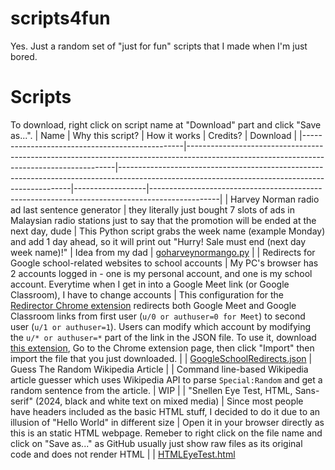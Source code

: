 # scripts4fun

Yes. Just a random set of "just for fun" scripts that I made when I'm just bored.

# Scripts

To download, right click on script name at "Download" part and click "Save as...".
| Name | Why this script? | How it works | Credits? | Download |
|------------------------------------------------|------------------------------------------------------------------------------------------------------------------------------------------|------------------------------------------------------------------------------------------------------------------------------------------------|------------------|-----------------------------------------------------------------------------------------------|
| Harvey Norman radio ad last sentence generator | they literally just bought 7 slots of ads in Malaysian radio stations just to say that the promotion will be ended at the next day, dude | This Python script grabs the week name (example Monday) and add 1 day ahead, so it will print out "Hurry! Sale must end (next day week name)!" | Idea from my dad | [goharveynormango.py](https://github.com/weareblahs/scripts4fun/raw/main/goharveynormango.py) |
| Redirects for Google school-related websites to school accounts | My PC's browser has 2 accounts logged in - one is my personal account, and one is my school account. Everytime when I get in into a Google Meet link (or Google Classroom), I have to change accounts | This configuration for the [Redirector Chrome extension](https://chrome.google.com/webstore/detail/redirector/ocgpenflpmgnfapjedencafcfakcekcd) redirects both Google Meet and Google Classroom links from first user (`u/0 or authuser=0 for Meet`) to second user (`u/1 or authuser=1`). Users can modify which account by modifying the `u/* or authuser=*` part of the link in the JSON file. To use it, download [this extension](https://chrome.google.com/webstore/detail/redirector/ocgpenflpmgnfapjedencafcfakcekcd), Go to the Chrome extension page, then click "Import" then import the file that you just downloaded. | | [GoogleSchoolRedirects.json](https://github.com/weareblahs/scripts4fun/raw/main/GoogleSchoolRedirects.json)
| Guess The Random Wikipedia Article | | Command line-based Wikipedia article guesser which uses Wikipedia API to parse `Special:Random` and get a random sentence from the article. | WIP |
| "Snellen Eye Test, HTML, Sans-serif" (2024, black and white text on mixed media) | Since most people have headers included as the basic HTML stuff, I decided to do it due to an illusion of "Hello World" in different size | Open it in your browser directly as this is an static HTML webpage. Remeber to right click on the file name and click on "Save as..." as GitHub usually just show raw files as its original code and does not render HTML | | [HTMLEyeTest.html](https://github.com/weareblahs/scripts4fun/raw/main/HTMLEyeTest.html)
